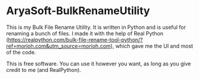 # AryaSoft-BulkRenameUtility

This is my Bulk File Rename Utility. It is written in Python and is useful for renaming a bunch of files.
I made it with the help of Real Python (https://realpython.com/bulk-file-rename-tool-python/?ref=morioh.com&utm_source=morioh.com), which gave me the UI and most of the code.

This is free software. You can use it however you want, as long as you give credit to me (and RealPython).
